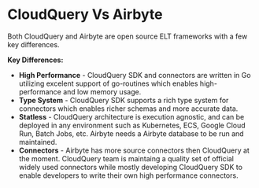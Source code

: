 # CloudQuery Vs Airbyte

Both CloudQuery and Airbyte are open source ELT frameworks with a few key differences.

**Key Differences:**

- **High Performance** - CloudQuery SDK and connectors are written in Go utilizing excelent support of go-routines which enables high-performance and low memory usage.
- **Type System** - CloudQuery SDK supports a rich type system for connectors which enables richer schemas and more accurate data.
- **Statless** - CloudQuery architecture is execution agnostic, and can be deployed in any environment such as Kubernetes, ECS, Google Cloud Run, Batch Jobs, etc. Airbyte needs a Airbyte database to be run and maintained.
- **Connectors** - Airbyte has more source connectors then CloudQuery at the moment. CloudQuery team is maintaing a quality set of official widely used connectors while mostly developing CloudQuery SDK to enable developers to write their own high performance connectors.
